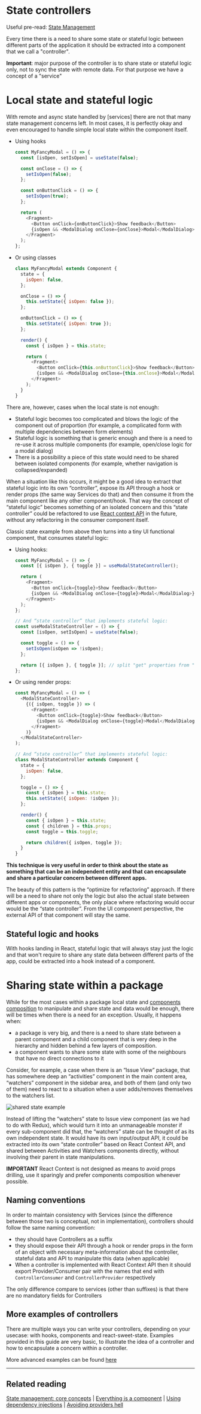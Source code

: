 # State controllers

Useful pre-read: [State Management](../state-management.md)

Every time there is a need to share some state or stateful logic between different parts of the
application it should be extracted into a component that we call a "controller".

**Important**: major purpose of the controller is to share state or stateful logic only, not to sync
the state with remote data. For that purpose we have a concept of a "service"

# Local state and stateful logic

With remote and async state handled by [services] there are not that many state management concerns
left. In most cases, it is perfectly okay and even encouraged to handle simple local state within
the component itself.

- Using hooks

  ```javascript
  const MyFancyModal = () => {
    const [isOpen, setIsOpen] = useState(false);

    const onClose = () => {
      setIsOpen(false);
    };

    const onButtonClick = () => {
      setIsOpen(true);
    };

    return (
      <Fragment>
        <Button onClick={onButtonClick}>Show feedback</Button>
        {isOpen && <ModalDialog onClose={onClose}>Modal</ModalDialog>}
      </Fragment>
    );
  };
  ```

- Or using classes

  ```javascript
  class MyFancyModal extends Component {
    state = {
      isOpen: false,
    };

    onClose = () => {
      this.setState({ isOpen: false });
    };

    onButtonClick = () => {
      this.setState({ isOpen: true });
    };

    render() {
      const { isOpen } = this.state;

      return (
        <Fragment>
          <Button onClick={this.onButtonClick}>Show feedback</Button>
          {isOpen && <ModalDialog onClose={this.onClose}>Modal</ModalDialog>}
        </Fragment>
      );
    }
  }
  ```

There are, however, cases when the local state is not enough:

- Stateful logic becomes too complicated and blows the logic of the component out of proportion (for
  example, a complicated form with multiple dependencies between form elements)
- Stateful logic is something that is generic enough and there is a need to re-use it across
  multiple components (for example, open/close logic for a modal dialog)
- There is a possibility a piece of this state would need to be shared between isolated components
  (for example, whether navigation is collapsed/expanded)

When a situation like this occurs, it might be a good idea to extract that stateful logic into its
own “controller”, expose its API through a hook or render props (the same way Services do that) and
then consume it from the main component like any other component/hook. That way the concept of
“stateful logic” becomes something of an isolated concern and this “state controller” could be
refactored to use [React context API](https://reactjs.org/docs/context.html) in the future, without
any refactoring in the consumer component itself.

Classic state example from above then turns into a tiny UI functional component, that consumes
stateful logic:

- Using hooks:

  ```javascript
  const MyFancyModal = () => {
    const [{ isOpen }, { toggle }] = useModalStateController();

    return (
      <Fragment>
        <Button onClick={toggle}>Show feedback</Button>
        {isOpen && <ModalDialog onClose={toggle}>Modal</ModalDialog>}
      </Fragment>
    );
  };

  // And “state controller” that implements stateful logic:
  const useModalStateController = () => {
    const [isOpen, setIsOpen] = useState(false);

    const toggle = () => {
      setIsOpen(isOpen => !isOpen);
    };

    return [{ isOpen }, { toggle }]; // split "get" properties from "set" functions, same as useState() does
  };
  ```

- Or using render props:

  ```javascript
  const MyFancyModal = () => (
    <ModalStateController>
      {({ isOpen, toggle }) => (
        <Fragment>
          <Button onClick={toggle}>Show feedback</Button>
          {isOpen && <ModalDialog onClose={toggle}>Modal</ModalDialog>}
        </Fragment>
      )}
    </ModalStateController>
  );

  // And “state controller” that implements stateful logic:
  class ModalStateController extends Component {
    state = {
      isOpen: false,
    };

    toggle = () => {
      const { isOpen } = this.state;
      this.setState({ isOpen: !isOpen });
    };

    render() {
      const { isOpen } = this.state;
      const { children } = this.props;
      const toggle = this.toggle;

      return children({ isOpen, toggle });
    }
  }
  ```

**This technique is very useful in order to think about the state as something that can be an
independent entity and that can encapsulate and share a particular concern between different apps.**

The beauty of this pattern is the “optimize for refactoring” approach. If there will be a need to
share not only the logic but also the actual state between different apps or components, the only
place where refactoring would occur would be the “state controller”. From the UI component
perspective, the external API of that component will stay the same.

## Stateful logic and hooks

With hooks landing in React, stateful logic that will always stay just the logic and that won't
require to share any state data between different parts of the app, could be extracted into a hook
instead of a component.

# Sharing state within a package

While for the most cases within a package local state and
[components composition](https://reactjs.org/docs/composition-vs-inheritance.html) to manipulate and
share state and data would be enough, there will be times when there is a need for an exception.
Usually, it happens when:

- a package is very big, and there is a need to share state between a parent component and a child
  component that is very deep in the hierarchy and hidden behind a few layers of composition.
- a component wants to share some state with some of the neighbours that have no direct connections
  to it

Consider, for example, a case when there is an “Issue View” package, that has somewhere deep an
“activities” component in the main content area, “watchers” component in the sidebar area, and both
of them (and only two of them) need to react to a situation when a user adds/removes themselves to
the watchers list.

![shared state example](../_assets/shared-state-example.png)

Instead of lifting the “watchers” state to Issue view component (as we had to do with Redux), which
would turn it into an unmanageable monster if every sub-component did that, the “watchers” state can
be thought of as its own independent state. It would have its own input/output API, it could be
extracted into its own “state controller” based on React Context API, and shared between Activities
and Watchers components directly, without involving their parent in state manipulations.

**IMPORTANT** React Context is not designed as means to avoid props drilling, use it sparingly and
prefer components composition whenever possible.

## Naming conventions

In order to maintain consistency with Services (since the difference between those two is
conceptual, not in implementation), controllers should follow the same naming convention:

- they should have Controllers as a suffix
- they should expose their API through a hook or render props in the form of an object with
  necessary meta-information about the controller, stateful data and API to manipulate this data
  (when applicable)
- When a controller is implemented with React Context API then it should export Provider/Consumer
  pair with the names that end with `ControllerConsumer` and `ControllerProvider` respectively

The only difference compare to services (other than suffixes) is that there are no mandatory fields
for Controllers

## More examples of controllers

There are multiple ways you can write your controllers, depending on your usecase: with hooks,
components and react-sweet-state. Examples provided in this guide are very basic, to illustrate the
idea of a controller and how to encapsulate a concern within a controller.

More advanced examples can be found [here](./code-examples-of-controllers-and-services.md)

---

## Related reading

[State management: core concepts](../state-management.md) |
[Everything is a component](../everything-is-a-component.md) |
[Using dependency injections](./dependency-injection.md) |
[Avoiding providers hell](./composition-and-providers-hell.md)
